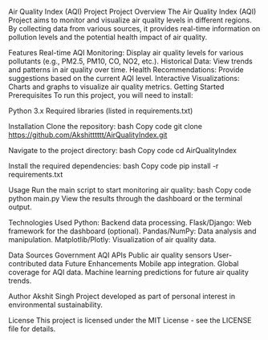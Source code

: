 Air Quality Index (AQI) Project
Project Overview
The Air Quality Index (AQI) Project aims to monitor and visualize air quality levels in different regions. By collecting data from various sources, it provides real-time information on pollution levels and the potential health impact of air quality.

Features
Real-time AQI Monitoring: Display air quality levels for various pollutants (e.g., PM2.5, PM10, CO, NO2, etc.).
Historical Data: View trends and patterns in air quality over time.
Health Recommendations: Provide suggestions based on the current AQI level.
Interactive Visualizations: Charts and graphs to visualize air quality metrics.
Getting Started
Prerequisites
To run this project, you will need to install:

Python 3.x
Required libraries (listed in requirements.txt)

Installation
Clone the repository:
bash
Copy code
git clone https://github.com/Akshitttttt/AirQualityIndex.git

Navigate to the project directory:
bash
Copy code
cd AirQualityIndex

Install the required dependencies:
bash
Copy code
pip install -r requirements.txt

Usage
Run the main script to start monitoring air quality:
bash
Copy code
python main.py
View the results through the dashboard or the terminal output.

Technologies Used
Python: Backend data processing.
Flask/Django: Web framework for the dashboard (optional).
Pandas/NumPy: Data analysis and manipulation.
Matplotlib/Plotly: Visualization of air quality data.

Data Sources
Government AQI APIs
Public air quality sensors
User-contributed data
Future Enhancements
Mobile app integration.
Global coverage for AQI data.
Machine learning predictions for future air quality trends.

Author
Akshit Singh
Project developed as part of personal interest in environmental sustainability.

License
This project is licensed under the MIT License - see the LICENSE file for details.


